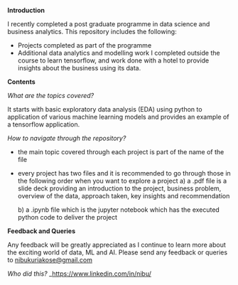 **Introduction**

I recently completed a post graduate programme in data science and business analytics. This repository includes the following:
  - Projects completed as part of the programme 
  - Additional data analytics and modelling work I completed outside the course to learn tensorflow, and work done with a hotel to provide insights about the business using its data.

**Contents**

_What are the topics covered?_

It starts with basic exploratory data analysis (EDA) using python to application of various machine learning models and provides an example of a tensorflow application.

_How to navigate through the repository?_

- the main topic covered through each project is part of the name of the file
- every project has two files and it is recommended to go through those in the following order when you want to explore a project
  a) a .pdf file is a slide deck providing an introduction to the project, business problem, overview of the data, approach taken, key insights and recommendation 
  
  b) a .ipynb file which is the jupyter notebook which has the executed python code to deliver the project

**Feedback and Queries**

Any feedback will be greatly appreciated as I continue to learn more about the exciting world of data, ML and AI. Please send any feedback or queries to nibukuriakose@gmail.com

_Who did this?_
_https://www.linkedin.com/in/nibu/
